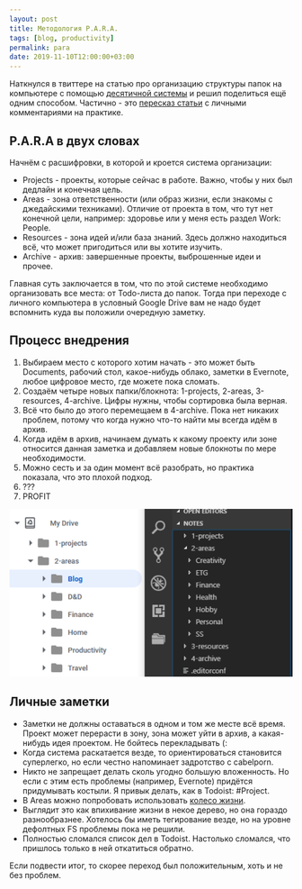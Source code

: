 ```yaml
---
layout: post
title: Методология P.A.R.A.
tags: [blog, productivity]
permalink: para
date: 2019-11-10T12:00:00+03:00
---
```


Наткнулся в твиттере на статью про организацию структуры папок на компьютере с помощью [десятичной системы](https://johnnydecimal.com/) и решил поделиться ещё одним способом. Частично - это [пересказ статьи](https://praxis.fortelabs.co/the-p-a-r-a-method-a-universal-system-for-organizing-digital-information-75a9da8bfb37/) с личными комментариями на практике.
<!--more-->

## P.A.R.A в двух словах

Начнём с расшифровки, в которой и кроется система организации:

* Projects - проекты, которые сейчас в работе. Важно, чтобы у них был дедлайн и конечная цель.
* Areas - зона ответственности (или образ жизни, если знакомы с джедайскими техниками). Отличие от проекта в том, что тут нет конечной цели, например: здоровье или у меня есть раздел Work: People.
* Resources - зона идей и/или база знаний. Здесь должно находиться всё, что может пригодиться или вы хотите изучить.
* Archive - архив: завершенные проекты, выброшенные идеи и прочее.

Главная суть заключается в том, что по этой системе необходимо организовать все места: от Todo-листа до папок. Тогда при переходе с личного компьютера в условный Google Drive вам не надо будет вспомнить куда вы положили очередную заметку.

## Процесс внедрения

1. Выбираем место с которого хотим начать - это может быть Documents, рабочий стол, какое-нибудь облако, заметки в Evernote, любое цифровое место, где можете пока сломать.
2. Создаём четыре новых папки/блокнота: 1-projects, 2-areas, 3-resources, 4-archive. Цифры нужны, чтобы сортировка была верная.
3. Всё что было до этого перемещаем в 4-archive. Пока нет никаких проблем, потому что когда нужно что-то найти мы всегда идём в архив.
4. Когда идём в архив, начинаем думать к какому проекту или зоне относится данная заметка и добавляем новые блокноты по мере необходимости.
5. Можно сесть и за один момент всё разобрать, но практика показала, что это плохой подход.
6. ???
7. PROFIT

![Пример P.A.R.A](/images/PARA.png)

## Личные заметки

* Заметки не должны оставаться в одном и том же месте всё время. Проект может перерасти в зону, зона может уйти в архив, а какая-нибудь идея проектом. Не бойтесь перекладывать (:
* Когда система раскатается везде, то ориентироваться становится суперлегко, но если честно напоминает задротство с cabelporn.
* Никто не запрещает делать сколь угодно большую вложенность. Но если с этим есть проблемы (например, Evernote) придётся придумывать костыли. Я привык делать, как в Todoist: #Project.
* В Areas можно попробовать использовать [колесо жизни](https://codescale.wordpress.com/2017/04/27/wheel-of-life/).
* Выглядит это как впихивание жизни в некое дерево, но она гораздо разнообразнее. Хотелось бы иметь тегирование везде, но на уровне дефолтных FS проблемы пока не решили.
* Полностью сломался список дел в Todoist. Настолько сломался, что пришлось только в ней откатиться обратно.

Если подвести итог, то скорее переход был положительным, хоть и не без проблем.
